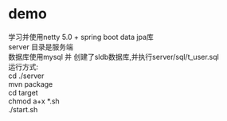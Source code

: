 # demo
学习并使用netty 5.0 + spring boot data jpa库<br/>
server 目录是服务端<br/> 
数据库使用mysql 并 创建了sldb数据库,并执行server/sql/t_user.sql<br/>
运行方式:<br/>
cd ./server <br/>
mvn package <br/>
cd target<br/>
chmod a+x *.sh<br/>
./start.sh<br/>

